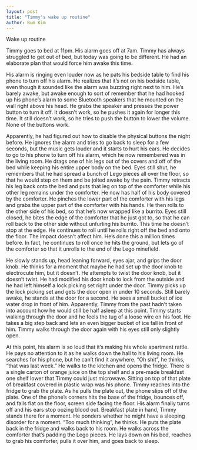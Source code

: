 ```yaml
---
layout: post
title: "Timmy's wake up routine"
author: Bum Kim
---
```


Wake up routine

Timmy goes to bed at 11pm. His alarm goes off at 7am. Timmy has always struggled
to get out of bed, but today was going to be different. He had an elaborate plan
that would force him awake this time. 

His alarm is ringing even louder now as he pats his bedside table to find his
phone to turn off his alarm. He realizes that it’s not on his bedside table,
even though it sounded like the alarm was buzzing right next to him. He’s barely
awake, but awake enough to sort of remember that he had hooked up his phone’s
alarm to some Bluetooth speakers that he mounted on the wall right above his
head. He grabs the speaker and presses the power button to turn it off. It
doesn’t work, so he pushes it again for longer this time. It still doesn’t work,
so he tries to push the button to lower the volume. None of the buttons work.

Apparently, he had figured out how to disable the physical buttons the night
before. He ignores the alarm and tries to go back to sleep for a few seconds,
but the music gets louder and it starts to hurt his ears. He decides to go to
his phone to turn off his alarm, which he now remembered was in the living room.
He drags one of his legs out of the covers and off of the bed while keeping his
entire upper body on the bed. Eyes still shut, he remembers that he had spread a
bunch of Lego pieces all over the floor, so that he would step on them and be
jolted awake by the pain. Timmy retracts his leg back onto the bed and puts that
leg on top of the comforter while his other leg remains under the comforter. He
now has half of his body covered by the comforter. He pinches the lower part of
the comforter with his legs and grabs the upper part of the comforter with his
hands. He then rolls to the other side of his bed, so that he’s now wrapped like
a burrito. Eyes still closed, he bites the edge of the comforter that he just
got to, so that he can roll back to the other side without unfurling his
burrito. This time he doesn’t stop at the edge. He continues to roll until he
rolls right off the bed and onto the floor. The impact doesn’t affect him. He’s
done this a million times before. In fact, he continues to roll once he hits the
ground, but lets go of the comforter so that it unrolls to the end of the Lego
minefield.

He slowly stands up, head leaning forward, eyes ajar, and grips the door knob.
He thinks for a moment that maybe he had set up the door knob to electrocute
him, but it doesn’t. He attempts to twist the door knob, but it doesn’t twist.
He had modified his door knob to lock from the outside and he had left himself a
lock picking set right under the door. Timmy picks up the lock picking set and
gets the door open in under 10 seconds. Still barely awake, he stands at the
door for a second. He sees a small bucket of ice water drop in front of him.
Apparently, Timmy from the past hadn’t taken into account how he would still be
half asleep at this point. Timmy starts walking through the door and he feels
the tug of a loose wire on his foot. He takes a big step back and lets an even
bigger bucket of ice fall in front of him. Timmy walks through the door again
with his eyes still only slightly open. 

At this point, his alarm is so loud that it’s making his whole apartment rattle.
He pays no attention to it as he walks down the hall to his living room. He
searches for his phone, but he can’t find it anywhere. “Oh shit”, he thinks,
“that was last week.” He walks to the kitchen and opens the fridge. There is a
single carton of orange juice on the top shelf and a pre-made breakfast one
shelf lower that Timmy could just microwave. Sitting on top of that plate of
breakfast covered in plastic wrap was his phone. Timmy reaches into the fridge
to grab the plate. As he pulls the plate out, the phone slips off of the plate.
One of the phone’s corners hits the base of the fridge, bounces off, and falls
flat on the floor, screen side facing the floor. His alarm finally turns off and
his ears stop oozing blood out. Breakfast plate in hand, Timmy stands there for
a moment. He ponders whether he might have a sleeping disorder for a moment.
“Too much thinking”, he thinks. He puts the plate back in the fridge and walks
back to his room. He walks across the comforter that’s padding the Lego pieces.
He lays down on his bed, reaches to grab his comforter, pulls it over him, and
goes back to sleep.
